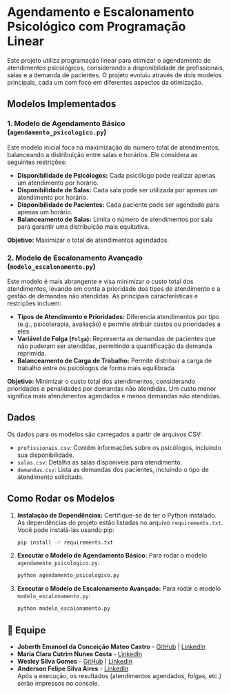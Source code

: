 # Agendamento e Escalonamento Psicológico com Programação Linear

Este projeto utiliza programação linear para otimizar o agendamento de atendimentos psicológicos, considerando a disponibilidade de profissionais, salas e a demanda de pacientes. O projeto evoluiu através de dois modelos principais, cada um com foco em diferentes aspectos da otimização.

## Modelos Implementados

### 1. Modelo de Agendamento Básico (`agendamento_psicologico.py`)

Este modelo inicial foca na maximização do número total de atendimentos, balanceando a distribuição entre salas e horários. Ele considera as seguintes restrições:

*   **Disponibilidade de Psicólogos:** Cada psicólogo pode realizar apenas um atendimento por horário.
*   **Disponibilidade de Salas:** Cada sala pode ser utilizada por apenas um atendimento por horário.
*   **Disponibilidade de Pacientes:** Cada paciente pode ser agendado para apenas um horário.
*   **Balanceamento de Salas:** Limita o número de atendimentos por sala para garantir uma distribuição mais equitativa.

**Objetivo:** Maximizar o total de atendimentos agendados.

### 2. Modelo de Escalonamento Avançado (`modelo_escalonamento.py`)

Este modelo é mais abrangente e visa minimizar o custo total dos atendimentos, levando em conta a prioridade dos tipos de atendimento e a gestão de demandas não atendidas. As principais características e restrições incluem:

*   **Tipos de Atendimento e Prioridades:** Diferencia atendimentos por tipo (e.g., psicoterapia, avaliação) e permite atribuir custos ou prioridades a eles.
*   **Variável de Folga (`Folga`):** Representa as demandas de pacientes que não puderam ser atendidas, permitindo a quantificação da demanda reprimida.
*   **Balanceamento de Carga de Trabalho:** Permite distribuir a carga de trabalho entre os psicólogos de forma mais equilibrada.

**Objetivo:** Minimizar o custo total dos atendimentos, considerando prioridades e penalidades por demandas não atendidas. Um custo menor significa mais atendimentos agendados e menos demandas não atendidas.

## Dados

Os dados para os modelos são carregados a partir de arquivos CSV:

*   `profissionais.csv`: Contém informações sobre os psicólogos, incluindo sua disponibilidade.
*   `salas.csv`: Detalha as salas disponíveis para atendimento.
*   `demandas.csv`: Lista as demandas dos pacientes, incluindo o tipo de atendimento solicitado.

## Como Rodar os Modelos

1.  **Instalação de Dependências:** Certifique-se de ter o Python instalado. As dependências do projeto estão listadas no arquivo `requirements.txt`. Você pode instalá-las usando pip:
    ```bash
    pip install -r requirements.txt
    ```

2.  **Executar o Modelo de Agendamento Básico:**
    Para rodar o modelo `agendamento_psicologico.py`:
    ```bash
    python agendamento_psicologico.py
    ```

3.  **Executar o Modelo de Escalonamento Avançado:**
    Para rodar o modelo `modelo_escalonamento.py`:
    ```bash
    python modelo_escalonamento.py
    ```
## 👥 Equipe
- **Joberth Emanoel da Conceição Mateo Castro** - [GitHub](https://github.com/JoberthCastro) | [LinkedIn](https://www.linkedin.com/in/joberth-castro-013840252)  
- **Maria Clara Cutrim Nunes Costa** - [LinkedIn](https://www.linkedin.com/in/maria-clara-cutrim-nunes-costa-55b7a8248/)  
- **Wesley Silva Gomes** - [GitHub](https://github.com/WesDevss) | [LinkedIn](https://www.linkedin.com/in/wesley-silva-gomes-9bb195259/)
- **Anderson Felipe Silva Aires** - [LinkedIn](https://www.linkedin.com/in/anderson-aires-b23720230/)  
Após a execução, os resultados (atendimentos agendados, folgas, etc.) serão impressos no console. 